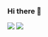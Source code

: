 ### Hi there 👋 

<!--
**chyijia/chyijia** is a ✨ _special_ ✨ repository because its `README.md` (this file) appears on your GitHub profile.

Here are some ideas to get you started:

- 🔭 I’m currently working on ...
- 🌱 I’m currently learning ...
- 👯 I’m looking to collaborate on ...
- 🤔 I’m looking for help with ...
- 💬 Ask me about ...
- 📫 How to reach me: ...
- 😄 Pronouns: ...
- ⚡ Fun fact: ...
-->

![](https://github.com/chyijia/github-stats/blob/master/generated/overview.svg#gh-light-mode-only)
![](https://github.com/chyijia/github-stats/blob/master/generated/languages.svg#gh-light-mode-only)
